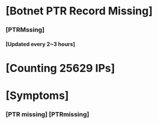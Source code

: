 # [Botnet PTR Record Missing]
### [PTRMssing]
#### [Updated every 2~3 hours]

# [Counting 25629 IPs]

# [Symptoms] 
###   [PTR missing] [PTRmissing]
